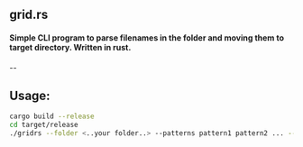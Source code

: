 ## grid.rs


#### Simple CLI program to parse filenames in the folder and moving them to target directory. Written in rust.
--
## Usage:
```bash
cargo build --release
cd target/release
./gridrs --folder <..your folder..> --patterns pattern1 pattern2 ... --destination <..your dest folder..>
```
